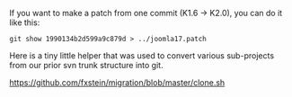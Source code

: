 If you want to make a patch from one commit (K1.6 -> K2.0), you can do it like this:

    git show 1990134b2d599a9c879d > ../joomla17.patch

Here is a tiny little helper that was used to convert various sub-projects from our prior svn trunk structure into git. 

https://github.com/fxstein/migration/blob/master/clone.sh

